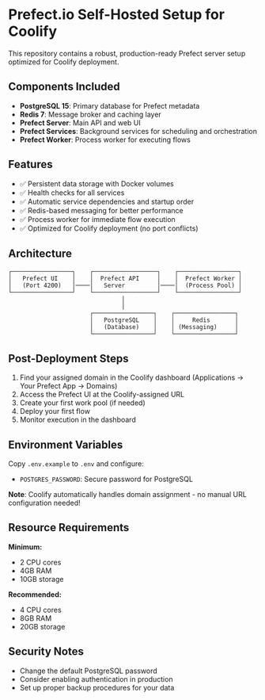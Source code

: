 # Prefect.io Self-Hosted Setup for Coolify

This repository contains a robust, production-ready Prefect server setup optimized for Coolify deployment.

## Components Included

- **PostgreSQL 15**: Primary database for Prefect metadata
- **Redis 7**: Message broker and caching layer
- **Prefect Server**: Main API and web UI
- **Prefect Services**: Background services for scheduling and orchestration
- **Prefect Worker**: Process worker for executing flows

## Features

- ✅ Persistent data storage with Docker volumes
- ✅ Health checks for all services
- ✅ Automatic service dependencies and startup order
- ✅ Redis-based messaging for better performance
- ✅ Process worker for immediate flow execution
- ✅ Optimized for Coolify deployment (no port conflicts)

## Architecture

```
┌─────────────────┐    ┌──────────────────┐    ┌─────────────────┐
│   Prefect UI    │    │  Prefect API     │    │  Prefect Worker │
│   (Port 4200)   │────│   Server         │────│  (Process Pool) │
└─────────────────┘    └──────────────────┘    └─────────────────┘
                                │
                                │
                       ┌─────────────────┐    ┌─────────────────┐
                       │   PostgreSQL    │    │     Redis       │
                       │   (Database)    │    │ (Messaging)     │
                       └─────────────────┘    └─────────────────┘
```

## Post-Deployment Steps

1. Find your assigned domain in the Coolify dashboard (Applications → Your Prefect App → Domains)
2. Access the Prefect UI at the Coolify-assigned URL
3. Create your first work pool (if needed)
4. Deploy your first flow
5. Monitor execution in the dashboard

## Environment Variables

Copy `.env.example` to `.env` and configure:

- `POSTGRES_PASSWORD`: Secure password for PostgreSQL

**Note**: Coolify automatically handles domain assignment - no manual URL configuration needed!

## Resource Requirements

**Minimum:**
- 2 CPU cores
- 4GB RAM
- 10GB storage

**Recommended:**
- 4 CPU cores
- 8GB RAM
- 20GB storage

## Security Notes

- Change the default PostgreSQL password
- Consider enabling authentication in production
- Set up proper backup procedures for your data